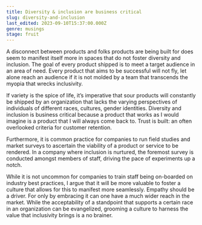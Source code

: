 ```yaml
---
title: Diversity & inclusion are business critical
slug: diversity-and-inclusion
last_edited: 2023-09-10T15:37:00.000Z
genre: musings
stage: fruit
---
```


A disconnect between products and folks products are being built for does seem to manifest itself more in spaces that do not foster diversity and inclusion. The goal of every product shipped is to meet a target audience in an area of need. Every product that aims to be successful will not fly, let alone reach an audience if it is not molded by a team that transcends the myopia that wrecks inclusivity.

If variety is the spice of life, it’s imperative that sour products will constantly be shipped by an organization that lacks the varying perspectives of individuals of different races, cultures, gender identities. Diversity and inclusion is business critical because a product that works as I would imagine is a product that I will always come back to. Trust is built: an often overlooked criteria for customer retention.

Furthermore, it is common practice for companies to run field studies and market surveys to ascertain the viability of a product or service to be rendered. In a company where inclusion is nurtured, the foremost survey is conducted amongst members of staff, driving the pace of experiments up a notch.

While it is not uncommon for companies to train staff being on-boarded on industry best practices, I argue that it will be more valuable to foster a culture that allows for this to manifest more seamlessly. Empathy should be a driver. For only by embracing it can one have a much wider reach in the market. While the acceptability of a standpoint that supports a certain race in an organization can be evangelized, grooming a culture to harness the value that inclusivity brings is a no brainer.
